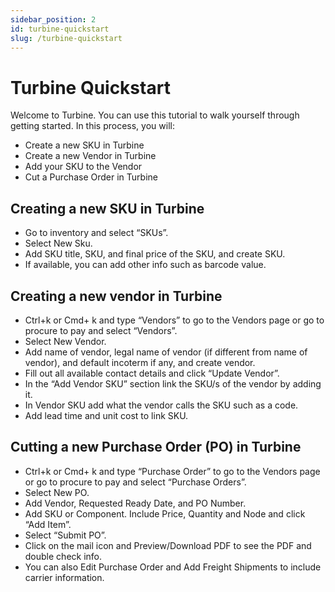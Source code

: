 ```yaml
---
sidebar_position: 2
id: turbine-quickstart
slug: /turbine-quickstart
---
```


# Turbine Quickstart

Welcome to Turbine. You can use this tutorial to walk yourself through getting started. In this process, you will:
* Create a new SKU in Turbine
* Create a new Vendor in Turbine
* Add your SKU to the Vendor
* Cut a Purchase Order in Turbine

## Creating a new SKU in Turbine

* Go to inventory and select “SKUs”.
* Select New Sku.
* Add SKU title, SKU, and final price of the SKU, and create SKU.
* If available, you can add other info such as barcode value.

## Creating a new vendor in Turbine

* Ctrl+k or Cmd+ k and type “Vendors” to go to the Vendors page or go to procure to pay and select “Vendors”.
* Select New Vendor.
* Add name of vendor, legal name of vendor (if different from name of vendor), and default incoterm if any, and create vendor.
* Fill out all available contact details and click “Update Vendor”.
* In the “Add Vendor SKU” section link the SKU/s of the vendor by adding it. 
* In Vendor SKU add what the vendor calls the SKU such as a code. 
* Add lead time and unit cost to link SKU.

## Cutting a new Purchase Order (PO) in Turbine

* Ctrl+k or Cmd+ k and type “Purchase Order” to go to the Vendors page or go to procure to pay and select “Purchase Orders”.
* Select New PO.
* Add Vendor, Requested Ready Date, and PO Number. 
* Add SKU or Component. Include Price, Quantity and Node and click “Add Item”.
* Select “Submit PO”.
* Click on the mail icon and Preview/Download PDF to see the PDF and double check info. 
* You can also Edit Purchase Order and Add Freight Shipments to include carrier information.
